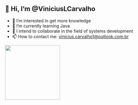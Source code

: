 ## 👋 Hi, I’m @ViniciusLCarvalho

- 👀 I’m interested in get more knowledge
- 🌱 I’m currently learning Java
- 💞️ I intend to collaborate in the field of systems development
- 📫 How to contact me: vinicius.carvalho1@outlook.com.br

<div>
  <a href="https://github.com/ViniciusLCarvalho">
  <img height="180em" src="https://github-readme-stats.vercel.app/api?username=ViniciusLCarvalho&show_icons=true&theme=github_dark&include_all_commits=true&count_private=true"/>
  <!--<img height="180em" src="https://github-readme-stats.vercel.app/api/top-langs/?username=ViniciusLCarvalho&theme=github_dark"/>-->
  </a>
</div>  
<!---
ViniciusLCarvalho/ViniciusLCarvalho is a ✨ special ✨ repository because its `README.md` (this file) appears on your GitHub profile.
You can click the Preview link to take a look at your changes.
--->
